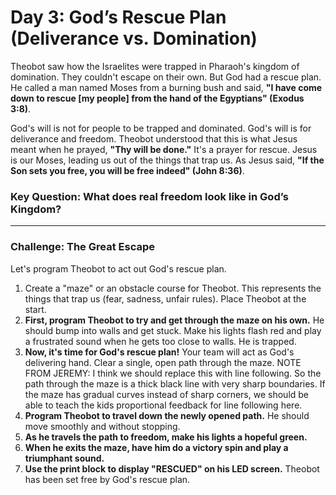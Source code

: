 # Day 3: God’s Rescue Plan (Deliverance vs. Domination)

Theobot saw how the Israelites were trapped in Pharaoh's kingdom of domination.
They couldn't escape on their own.
But God had a rescue plan.
He called a man named Moses from a burning bush and said, **"I have come down to rescue [my people] from the hand of the Egyptians" (Exodus 3:8)**.

God's will is not for people to be trapped and dominated.
God's will is for deliverance and freedom.
Theobot understood that this is what Jesus meant when he prayed, **"Thy will be done."** It's a prayer for rescue.
Jesus is our Moses, leading us out of the things that trap us.
As Jesus said, **"If the Son sets you free, you will be free indeed" (John 8:36)**.

### Key Question: What does real freedom look like in God’s Kingdom?

---

### Challenge: The Great Escape

Let's program Theobot to act out God's rescue plan.

1.  Create a "maze" or an obstacle course for Theobot. This represents the things that trap us (fear, sadness, unfair rules). Place Theobot at the start.
2.  **First, program Theobot to try and get through the maze on his own.** He should bump into walls and get stuck. Make his lights flash red and play a frustrated sound when he gets too close to walls. He is trapped.
3.  **Now, it's time for God's rescue plan!** Your team will act as God's delivering hand. Clear a single, open path through the maze. NOTE FROM JEREMY: I think we should replace this with line following. So the path through the maze is a thick black line with very sharp boundaries. If the maze has gradual curves instead of sharp corners, we should be able to teach the kids proportional feedback for line following here.
4.  **Program Theobot to travel down the newly opened path.** He should move smoothly and without stopping.
5.  **As he travels the path to freedom, make his lights a hopeful green.**
6.  **When he exits the maze, have him do a victory spin and play a triumphant sound.**
7.  **Use the print block to display "RESCUED" on his LED screen.** Theobot has been set free by God's rescue plan.

